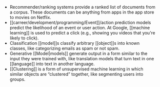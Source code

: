 - Recommender/ranking systems provide a ranked list of documents from a corpus. These documents can be anything from apps in the app store to movies on Netflix.
- [[carreer/development/programming/Event]]/action prediction models predict the likelihood of an event or user action. At Google, [[machine learning]] is used to predict a click (e.g., showing you videos that you're likely to click).
- Classification [[model]]s classify arbitrary [[object]]s into known classes, like categorizing emails as spam or not spam.
- Generative [[Model|models]] generate output in a form similar to the input they were trained with, like translation models that turn text in one [[language]] into text in another language.
- [[Clustering]] is a form of unsupervised machine learning in which similar objects are “clustered” together, like segmenting users into groups.